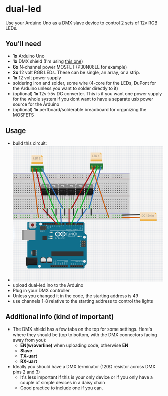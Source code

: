 # dual-led
Use your Arduino Uno as a DMX slave device to control 2 sets of 12v RGB LEDs.

## You'll need
- **1x** Arduino Uno
- **1x** DMX shield (I'm using [this one](https://www.amazon.com/Arduino-Populated-NEUTRIK-Connectors-Transponder/dp/B0974KJ2YW/))
- **6x** N-channel power MOSFET (P30N06LE for example)
- **2x** 12 volt RGB LEDs. These can be single, an array, or a strip.
- **1x** 12 volt power supply
- soldering iron and solder, some wire (4-core for the LEDs, DuPont for the Arduino unless you want to solder directly to it)
- (optional) **1x** 12v->5v DC converter. This is if you want one power supply for the whole system if you dont want to have a separate usb power source for the Arduino
- (optional) **1x** perfboard/solderable breadboard for organizing the MOSFETS

## Usage
- build this circuit:
- ![schematic](../images/dual-led-schematic.png)
- upload dual-led.ino to the Arduino
- Plug in your DMX controller
- Unless you changed it in the code, the starting address is 49
- use channels 1-8 relative to the starting address to control the lights

## Additional info (kind of important)
- The DMX shield has a few tabs on the top for some settings. Here's where they should be (top to bottom, with the DMX connectors facing away from you):
    - **EN(w/overline)** when uploading code, otherwise **EN**
    - **Slave**
    - **TX-uart**
    - **RX-uart**
- Ideally you should have a DMX terminator (120&Omega; resistor across DMX pins 2 and 3)
    - It's less important if this is your only device or if you only have a couple of simple devices in a daisy chain
    - Good practice to include one if you can.

